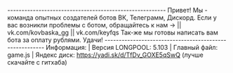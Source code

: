 --*--*--*--*--*--*--*--*--*--*--*--*--*--*--*--*--*--*--*--*--*--*--*--*--*--*--*--*
Привет! Мы - команда опытных создателей ботов ВК, Телеграмм, Дискорд.
Если у вас возникли проблемы с ботом, обращайтесь к нам ->
|| vk.com/kovbaska_gg
|| vk.com/keyfqs
Так-же мы готовы написать вам бота за оплату рублями.
Удачи!
--*--*--*--*--*--*--*--*--*--*--*--*--*--*--*--*--*--*--*--*--*--*--*--*--*--*--*--*
Информация:
| Версия LONGPOOL: 5.103
| Главный файл: game.js
| Яндекс диск: https://yadi.sk/d/TfDv_GOXE5qSwQ (лучше скачайте с гитхаба)
